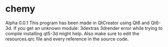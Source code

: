 # chemy
Alpha 0.0.1
This program has been made in QtCreator using Qt6 and Qt6-3d.
If you get an unknown module: 3dextras 3drender error while trying to compile installing qt5-3d might help.
Also make sure to edit the resources.qrc file and every reference in the source code.
